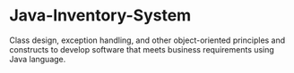 # Java-Inventory-System
Class design, exception handling, and other object-oriented principles and constructs to develop software that meets business requirements using Java language.

